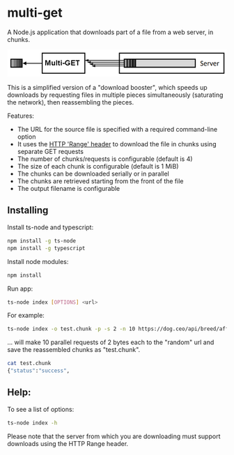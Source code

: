 # multi-get
A Node.js application that downloads part of a file from a web server, in chunks.

![alt test](https://raw.githubusercontent.com/tw3/multi-get/master/multiget.png "Multi-GET illustration")

This is a simplified version of a "download booster", which speeds up downloads by requesting
files in multiple pieces simultaneously (saturating the network), then reassembling the pieces.

Features:
* The URL for the source file is specified with a required command-line option
* It uses the [HTTP 'Range' header](https://developer.mozilla.org/en-US/docs/Web/HTTP/Headers/Range) to download the file in chunks using separate GET requests
* The number of chunks/requests is configurable (default is 4)
* The size of each chunk is configurable (default is 1 MiB)
* The chunks can be downloaded serially or in parallel
* The chunks are retrieved starting from the front of the file
* The output filename is configurable

## Installing

Install ts-node and typescript:

```bash
npm install -g ts-node
npm install -g typescript
```

Install node modules:

```bash
npm install
```

Run app:

```bash
ts-node index [OPTIONS] <url>
```

For example:

```bash
ts-node index -o test.chunk -p -s 2 -n 10 https://dog.ceo/api/breed/affenpinscher/images/random
```

... will make 10 parallel requests of 2 bytes each to the "random" url and save the reassembled chunks as "test.chunk".

```bash
cat test.chunk
{"status":"success",
```

## Help:

To see a list of options:

```bash
ts-node index -h
```

Please note that the server from which you are downloading must support downloads using the HTTP Range header.
